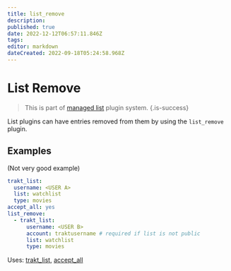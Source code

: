 ```yaml
---
title: list_remove
description: 
published: true
date: 2022-12-12T06:57:11.846Z
tags: 
editor: markdown
dateCreated: 2022-09-18T05:24:58.968Z
---
```


# List Remove
> This is part of [managed list](/Plugins/List) plugin system.
{.is-success}

List plugins can have entries removed from them by using the `list_remove` plugin.

## Examples

(Not very good example)

```yaml
trakt_list:
  username: <USER A>
  list: watchlist
  type: movies
accept_all: yes
list_remove:
  - trakt_list:
      username: <USER B>
      account: traktusername # required if list is not public
      list: watchlist
      type: movies
```

Uses: [trakt_list](/Plugins/List/trakt_list), [accept_all](/Plugins/accept_all)